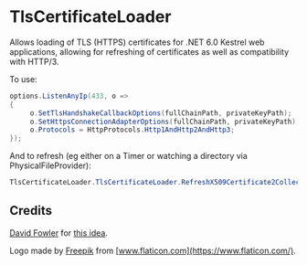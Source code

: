 # TlsCertificateLoader
Allows loading of TLS (HTTPS) certificates for .NET 6.0 Kestrel web applications, allowing for refreshing of certificates as well as compatibility with HTTP/3.

To use:
```c#
options.ListenAnyIp(433, o =>
{
     o.SetTlsHandshakeCallbackOptions(fullChainPath, privateKeyPath);
     o.SetHttpsConnectionAdapterOptions(fullChainPath, privateKeyPath);
     o.Protocols = HttpProtocols.Http1AndHttp2AndHttp3;
});
```

And to refresh (eg either on a Timer or watching a directory via PhysicalFileProvider):
```c#
TlsCertificateLoader.TlsCertificateLoader.RefreshX509Certificate2Collection();
```

## Credits
[David Fowler](https://github.com/davidfowl) for [this idea](https://github.com/dotnet/aspnetcore/issues/21513#issuecomment-914370034).

Logo made by [Freepik](https://www.freepik.com) from [www.flaticon.com](https://www.flaticon.com/).